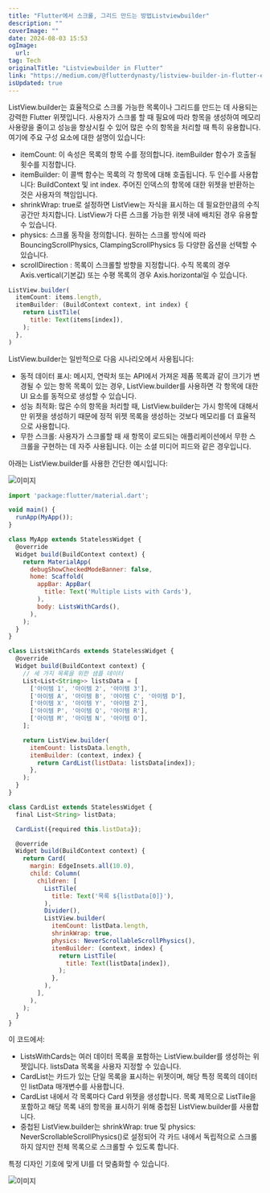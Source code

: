 ```yaml
---
title: "Flutter에서 스크롤, 그리드 만드는 방법Listviewbuilder"
description: ""
coverImage: ""
date: 2024-08-03 15:53
ogImage:
  url:
tag: Tech
originalTitle: "Listviewbuilder in Flutter"
link: "https://medium.com/@flutterdynasty/listview-builder-in-flutter-e54a8fa2c7a0"
isUpdated: true
---
```


ListView.builder는 효율적으로 스크롤 가능한 목록이나 그리드를 만드는 데 사용되는 강력한 Flutter 위젯입니다. 사용자가 스크롤 할 때 필요에 따라 항목을 생성하여 메모리 사용량을 줄이고 성능을 향상시킬 수 있어 많은 수의 항목을 처리할 때 특히 유용합니다. 여기에 주요 구성 요소에 대한 설명이 있습니다:

- itemCount: 이 속성은 목록의 항목 수를 정의합니다. itemBuilder 함수가 호출될 횟수를 지정합니다.
- itemBuilder: 이 콜백 함수는 목록의 각 항목에 대해 호출됩니다. 두 인수를 사용합니다: BuildContext 및 int index. 주어진 인덱스의 항목에 대한 위젯을 반환하는 것은 사용자의 책임입니다.
- shrinkWrap: true로 설정하면 ListView는 자식을 표시하는 데 필요한만큼의 수직 공간만 차지합니다. ListView가 다른 스크롤 가능한 위젯 내에 배치된 경우 유용할 수 있습니다.
- physics: 스크롤 동작을 정의합니다. 원하는 스크롤 방식에 따라 BouncingScrollPhysics, ClampingScrollPhysics 등 다양한 옵션을 선택할 수 있습니다.
- scrollDirection : 목록이 스크롤할 방향을 지정합니다. 수직 목록의 경우 Axis.vertical(기본값) 또는 수평 목록의 경우 Axis.horizontal일 수 있습니다.

```js
ListView.builder(
  itemCount: items.length,
  itemBuilder: (BuildContext context, int index) {
    return ListTile(
      title: Text(items[index]),
    );
  },
)
```

ListView.builder는 일반적으로 다음 시나리오에서 사용됩니다:

<!-- seedividend - 사각형 -->

<ins class="adsbygoogle"
     style="display:block"
     data-ad-client="ca-pub-4877378276818686"
     data-ad-slot="1898504329"
     data-ad-format="auto"
     data-full-width-responsive="true"></ins>

<script>
     (adsbygoogle = window.adsbygoogle || []).push({});
</script>

- 동적 데이터 표시: 메시지, 연락처 또는 API에서 가져온 제품 목록과 같이 크기가 변경될 수 있는 항목 목록이 있는 경우, ListView.builder를 사용하면 각 항목에 대한 UI 요소를 동적으로 생성할 수 있습니다.
- 성능 최적화: 많은 수의 항목을 처리할 때, ListView.builder는 가시 항목에 대해서만 위젯을 생성하기 때문에 정적 위젯 목록을 생성하는 것보다 메모리를 더 효율적으로 사용합니다.
- 무한 스크롤: 사용자가 스크롤할 때 새 항목이 로드되는 애플리케이션에서 무한 스크롤을 구현하는 데 자주 사용됩니다. 이는 소셜 미디어 피드와 같은 경우입니다.

아래는 ListView.builder를 사용한 간단한 예시입니다:

![이미지](https://miro.medium.com/v2/resize:fit:1400/1*tH6teEqAw_NXp3LELGBcdA.gif)

```js
import 'package:flutter/material.dart';

void main() {
  runApp(MyApp());
}

class MyApp extends StatelessWidget {
  @override
  Widget build(BuildContext context) {
    return MaterialApp(
      debugShowCheckedModeBanner: false,
      home: Scaffold(
        appBar: AppBar(
          title: Text('Multiple Lists with Cards'),
        ),
        body: ListsWithCards(),
      ),
    );
  }
}

class ListsWithCards extends StatelessWidget {
  @override
  Widget build(BuildContext context) {
    // 세 가지 목록을 위한 샘플 데이터
    List<List<String>> listsData = [
      ['아이템 1', '아이템 2', '아이템 3'],
      ['아이템 A', '아이템 B', '아이템 C', '아이템 D'],
      ['아이템 X', '아이템 Y', '아이템 Z'],
      ['아이템 P', '아이템 Q', '아이템 R'],
      ['아이템 M', '아이템 N', '아이템 O'],
    ];

    return ListView.builder(
      itemCount: listsData.length,
      itemBuilder: (context, index) {
        return CardList(listData: listsData[index]);
      },
    );
  }
}

class CardList extends StatelessWidget {
  final List<String> listData;

  CardList({required this.listData});

  @override
  Widget build(BuildContext context) {
    return Card(
      margin: EdgeInsets.all(10.0),
      child: Column(
        children: [
          ListTile(
            title: Text('목록 ${listData[0]}'),
          ),
          Divider(),
          ListView.builder(
            itemCount: listData.length,
            shrinkWrap: true,
            physics: NeverScrollableScrollPhysics(),
            itemBuilder: (context, index) {
              return ListTile(
                title: Text(listData[index]),
              );
            },
          ),
        ],
      ),
    );
  }
}
```

<!-- seedividend - 사각형 -->

<ins class="adsbygoogle"
     style="display:block"
     data-ad-client="ca-pub-4877378276818686"
     data-ad-slot="1898504329"
     data-ad-format="auto"
     data-full-width-responsive="true"></ins>

<script>
     (adsbygoogle = window.adsbygoogle || []).push({});
</script>

이 코드에서:

- ListsWithCards는 여러 데이터 목록을 포함하는 ListView.builder를 생성하는 위젯입니다. listsData 목록을 사용자 지정할 수 있습니다.
- CardList는 카드가 있는 단일 목록을 표시하는 위젯이며, 해당 특정 목록의 데이터인 listData 매개변수를 사용합니다.
- CardList 내에서 각 목록마다 Card 위젯을 생성합니다. 목록 제목으로 ListTile을 포함하고 해당 목록 내의 항목을 표시하기 위해 중첩된 ListView.builder를 사용합니다.
- 중첩된 ListView.builder는 shrinkWrap: true 및 physics: NeverScrollableScrollPhysics()로 설정되어 각 카드 내에서 독립적으로 스크롤하지 않지만 전체 목록으로 스크롤할 수 있도록 합니다.

특정 디자인 기호에 맞게 UI를 더 맞춤화할 수 있습니다.

![이미지](https://miro.medium.com/v2/resize:fit:996/1*qtGTaKs5VoWOOHScCHOtmQ.gif)
